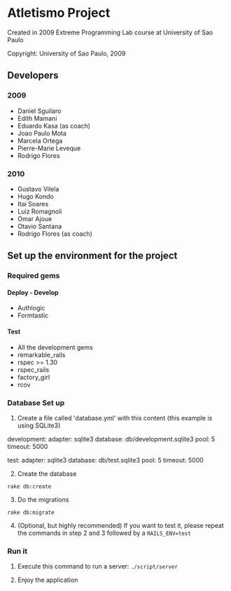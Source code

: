 Atletismo Project
=================

Created in 2009 Extreme Programming Lab course at University of Sao Paulo

Copyright:
University of Sao Paulo, 2009


Developers
----------

### 2009 ###

+ Daniel Sguilaro
+ Edith Mamani
+ Eduardo Kasa (as coach)
+ Joao Paulo Mota
+ Marcela Ortega 
+ Pierre-Marie Leveque
+ Rodrigo Flores

### 2010 ###

+ Gustavo Vilela
+ Hugo Kondo
+ Itai Soares
+ Luiz Romagnoli
+ Omar Ajoue
+ Otavio Santana
+ Rodrigo Flores (as coach)

Set up the environment for the project
--------------------------------------

### Required gems ###


#### Deploy - Develop ####
+ Authlogic 
+ Formtastic

#### Test ####

+ All the development gems
+ remarkable_rails
+ rspec >= 1.30 
+ rspec_rails
+ factory_girl
+ rcov

### Database Set up ###

1. Create a file called 'database.yml' with this content (this example is using SQLite3)

development: 
  adapter: sqlite3 
  database: db/development.sqlite3 
  pool: 5 
  timeout: 5000 

test:
  adapter: sqlite3 
  database: db/test.sqlite3 
  pool: 5 
  timeout: 5000 

2. Create the database

``
rake db:create
``

3. Do the migrations

``
rake db:migrate
``

4. (Optional, but highly recommended) If you want to test it, please repeat the commands in step 2 and 3 followed by a ``RAILS_ENV=test``

### Run it ###

1. Execute this command to run a server:
``
./script/server
``

2. Enjoy the application


